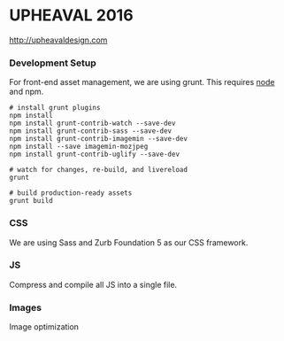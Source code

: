 # UPHEAVAL 2016 #
http://upheavaldesign.com


### Development Setup

For front-end asset management, we are using grunt. 
This requires [node](http://nodejs.org/download/) and npm.

	# install grunt plugins	
	npm install
	npm install grunt-contrib-watch --save-dev
	npm install grunt-contrib-sass --save-dev
	npm install grunt-contrib-imagemin --save-dev
	npm install --save imagemin-mozjpeg
	npm install grunt-contrib-uglify --save-dev
	
	# watch for changes, re-build, and livereload
	grunt
	
	# build production-ready assets
	grunt build
	
	
### CSS

We are using Sass and Zurb Foundation 5 as our CSS framework.


### JS

Compress and compile all JS into a single file.


### Images

Image optimization